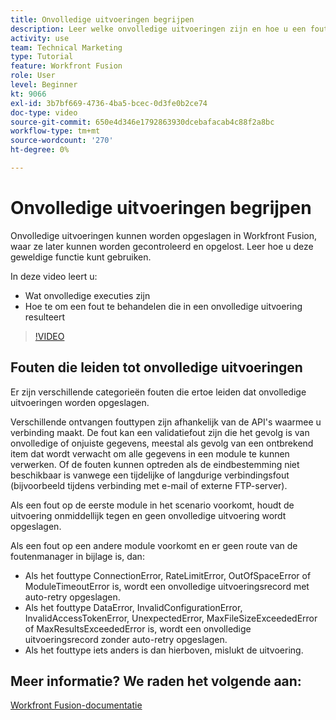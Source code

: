 ```yaml
---
title: Onvolledige uitvoeringen begrijpen
description: Leer welke onvolledige uitvoeringen zijn en hoe u een fout kunt verwerken die leidt tot een onvolledige uitvoering in [!DNL Adobe Workfront Fusion].
activity: use
team: Technical Marketing
type: Tutorial
feature: Workfront Fusion
role: User
level: Beginner
kt: 9066
exl-id: 3b7bf669-4736-4ba5-bcec-0d3fe0b2ce74
doc-type: video
source-git-commit: 650e4d346e1792863930dcebafacab4c88f2a8bc
workflow-type: tm+mt
source-wordcount: '270'
ht-degree: 0%

---
```


# Onvolledige uitvoeringen begrijpen

Onvolledige uitvoeringen kunnen worden opgeslagen in Workfront Fusion, waar ze later kunnen worden gecontroleerd en opgelost. Leer hoe u deze geweldige functie kunt gebruiken.

In deze video leert u:

* Wat onvolledige executies zijn
* Hoe te om een fout te behandelen die in een onvolledige uitvoering resulteert

>[!VIDEO](https://video.tv.adobe.com/v/335307/?quality=12&learn=on)

## Fouten die leiden tot onvolledige uitvoeringen

Er zijn verschillende categorieën fouten die ertoe leiden dat onvolledige uitvoeringen worden opgeslagen.

Verschillende ontvangen fouttypen zijn afhankelijk van de API&#39;s waarmee u verbinding maakt. De fout kan een validatiefout zijn die het gevolg is van onvolledige of onjuiste gegevens, meestal als gevolg van een ontbrekend item dat wordt verwacht om alle gegevens in een module te kunnen verwerken. Of de fouten kunnen optreden als de eindbestemming niet beschikbaar is vanwege een tijdelijke of langdurige verbindingsfout (bijvoorbeeld tijdens verbinding met e-mail of externe FTP-server).

Als een fout op de eerste module in het scenario voorkomt, houdt de uitvoering onmiddellijk tegen en geen onvolledige uitvoering wordt opgeslagen.

Als een fout op een andere module voorkomt en er geen route van de foutenmanager in bijlage is, dan:

* Als het fouttype ConnectionError, RateLimitError, OutOfSpaceError of ModuleTimeoutError is, wordt een onvolledige uitvoeringsrecord met auto-retry opgeslagen.
* Als het fouttype DataError, InvalidConfigurationError, InvalidAccessTokenError, UnexpectedError, MaxFileSizeExceededError of MaxResultsExceededError is, wordt een onvolledige uitvoeringsrecord zonder auto-retry opgeslagen.
* Als het fouttype iets anders is dan hierboven, mislukt de uitvoering.

## Meer informatie? We raden het volgende aan:

[Workfront Fusion-documentatie](https://experienceleague.adobe.com/docs/workfront/using/adobe-workfront-fusion/workfront-fusion-2.html?lang=en)
